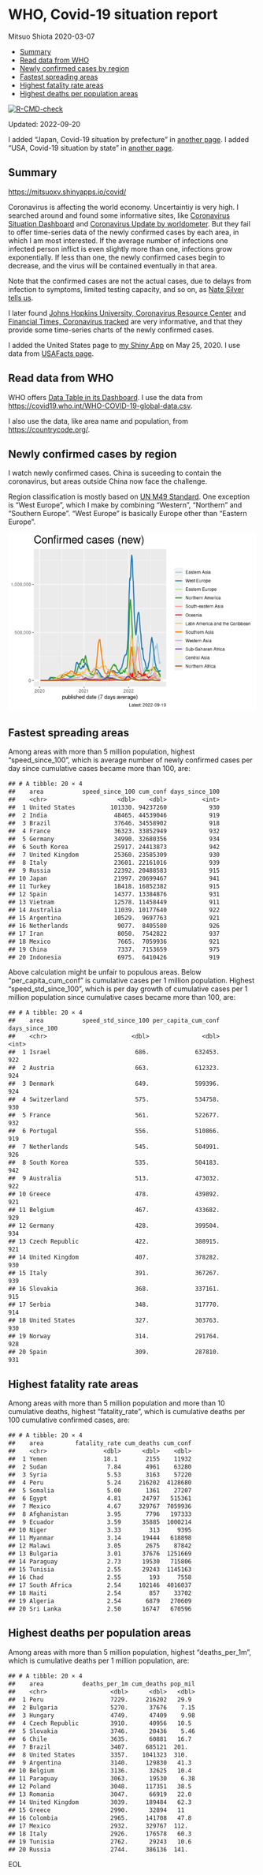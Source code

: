WHO, Covid-19 situation report
================
Mitsuo Shiota
2020-03-07

-   <a href="#summary" id="toc-summary">Summary</a>
-   <a href="#read-data-from-who" id="toc-read-data-from-who">Read data from
    WHO</a>
-   <a href="#newly-confirmed-cases-by-region"
    id="toc-newly-confirmed-cases-by-region">Newly confirmed cases by
    region</a>
-   <a href="#fastest-spreading-areas"
    id="toc-fastest-spreading-areas">Fastest spreading areas</a>
-   <a href="#highest-fatality-rate-areas"
    id="toc-highest-fatality-rate-areas">Highest fatality rate areas</a>
-   <a href="#highest-deaths-per-population-areas"
    id="toc-highest-deaths-per-population-areas">Highest deaths per
    population areas</a>

<!-- badges: start -->

[![R-CMD-check](https://github.com/mitsuoxv/covid/actions/workflows/R-CMD-check.yaml/badge.svg)](https://github.com/mitsuoxv/covid/actions/workflows/R-CMD-check.yaml)
<!-- badges: end -->

Updated: 2022-09-20

I added “Japan, Covid-19 situation by prefecture” in [another
page](Japan.md). I added “USA, Covid-19 situation by state” in [another
page](USA.md).

## Summary

<https://mitsuoxv.shinyapps.io/covid/>

Coronavirus is affecting the world economy. Uncertaintiy is very high. I
searched around and found some informative sites, like [Coronavirus
Situation
Dashboard](https://who.maps.arcgis.com/apps/opsdashboard/index.html#/c88e37cfc43b4ed3baf977d77e4a0667)
and [Coronavirus Update by
worldometer](https://www.worldometers.info/coronavirus/). But they fail
to offer time-series data of the newly confirmed cases by each area, in
which I am most interested. If the average number of infections one
infected person inflict is even slightly more than one, infections grow
exponentially. If less than one, the newly confirmed cases begin to
decrease, and the virus will be contained eventually in that area.

Note that the confirmed cases are not the actual cases, due to delays
from infection to symptoms, limited testing capacity, and so on, as
[Nate Silver tells
us](https://fivethirtyeight.com/features/coronavirus-case-counts-are-meaningless/).

I later found [Johns Hopkins University, Coronavirus Resource
Center](https://coronavirus.jhu.edu/) and [Financial Times, Coronavirus
tracked](https://www.ft.com/content/a26fbf7e-48f8-11ea-aeb3-955839e06441)
are very informative, and that they provide some time-series charts of
the newly confirmed cases.

I added the United States page to [my Shiny
App](https://mitsuoxv.shinyapps.io/covid/) on May 25, 2020. I use data
from [USAFacts
page](https://usafacts.org/visualizations/coronavirus-covid-19-spread-map/).

## Read data from WHO

WHO offers [Data Table in its Dashboard](https://covid19.who.int/table).
I use the data from
<https://covid19.who.int/WHO-COVID-19-global-data.csv>.

I also use the data, like area name and population, from
<https://countrycode.org/>.

## Newly confirmed cases by region

I watch newly confirmed cases. China is suceeding to contain the
coronavirus, but areas outside China now face the challenge.

Region classification is mostly based on [UN M49
Standard](https://unstats.un.org/unsd/methodology/m49/). One exception
is “West Europe”, which I make by combining “Western”, “Northern” and
“Southern Europe”. “West Europe” is basically Europe other than “Eastern
Europe”.

![](README_files/figure-gfm/chart-1.png)<!-- -->

## Fastest spreading areas

Among areas with more than 5 million population, highest
“speed_since_100”, which is average number of newly confirmed cases per
day since cumulative cases became more than 100, are:

    ## # A tibble: 20 × 4
    ##    area           speed_since_100 cum_conf days_since_100
    ##    <chr>                    <dbl>    <dbl>          <int>
    ##  1 United States          101330. 94237260            930
    ##  2 India                   48465. 44539046            919
    ##  3 Brazil                  37646. 34558902            918
    ##  4 France                  36323. 33852949            932
    ##  5 Germany                 34990. 32680356            934
    ##  6 South Korea             25917. 24413873            942
    ##  7 United Kingdom          25360. 23585309            930
    ##  8 Italy                   23601. 22161016            939
    ##  9 Russia                  22392. 20488583            915
    ## 10 Japan                   21997. 20699467            941
    ## 11 Turkey                  18418. 16852382            915
    ## 12 Spain                   14377. 13384876            931
    ## 13 Vietnam                 12578. 11458449            911
    ## 14 Australia               11039. 10177640            922
    ## 15 Argentina               10529.  9697763            921
    ## 16 Netherlands              9077.  8405580            926
    ## 17 Iran                     8050.  7542822            937
    ## 18 Mexico                   7665.  7059936            921
    ## 19 China                    7337.  7153659            975
    ## 20 Indonesia                6975.  6410426            919

Above calculation might be unfair to populous areas. Below
“per_capita_cum_conf” is cumulative cases per 1 million population.
Highest “speed_std_since_100”, which is per day growth of cumulative
cases per 1 million population since cumulative cases became more than
100, are:

    ## # A tibble: 20 × 4
    ##    area           speed_std_since_100 per_capita_cum_conf days_since_100
    ##    <chr>                        <dbl>               <dbl>          <int>
    ##  1 Israel                        686.             632453.            922
    ##  2 Austria                       663.             612323.            924
    ##  3 Denmark                       649.             599396.            924
    ##  4 Switzerland                   575.             534758.            930
    ##  5 France                        561.             522677.            932
    ##  6 Portugal                      556.             510866.            919
    ##  7 Netherlands                   545.             504991.            926
    ##  8 South Korea                   535.             504183.            942
    ##  9 Australia                     513.             473032.            922
    ## 10 Greece                        478.             439892.            921
    ## 11 Belgium                       467.             433682.            929
    ## 12 Germany                       428.             399504.            934
    ## 13 Czech Republic                422.             388915.            921
    ## 14 United Kingdom                407.             378282.            930
    ## 15 Italy                         391.             367267.            939
    ## 16 Slovakia                      368.             337161.            915
    ## 17 Serbia                        348.             317770.            914
    ## 18 United States                 327.             303763.            930
    ## 19 Norway                        314.             291764.            928
    ## 20 Spain                         309.             287810.            931

## Highest fatality rate areas

Among areas with more than 5 million population and more than 10
cumulative deaths, highest “fatality_rate”, which is cumulative deaths
per 100 cumulative confirmed cases, are:

    ## # A tibble: 20 × 4
    ##    area         fatality_rate cum_deaths cum_conf
    ##    <chr>                <dbl>      <dbl>    <dbl>
    ##  1 Yemen                18.1        2155    11932
    ##  2 Sudan                 7.84       4961    63280
    ##  3 Syria                 5.53       3163    57220
    ##  4 Peru                  5.24     216202  4128680
    ##  5 Somalia               5.00       1361    27207
    ##  6 Egypt                 4.81      24797   515361
    ##  7 Mexico                4.67     329767  7059936
    ##  8 Afghanistan           3.95       7796   197333
    ##  9 Ecuador               3.59      35885  1000214
    ## 10 Niger                 3.33        313     9395
    ## 11 Myanmar               3.14      19444   618898
    ## 12 Malawi                3.05       2675    87842
    ## 13 Bulgaria              3.01      37676  1251669
    ## 14 Paraguay              2.73      19530   715806
    ## 15 Tunisia               2.55      29243  1145163
    ## 16 Chad                  2.55        193     7558
    ## 17 South Africa          2.54     102146  4016037
    ## 18 Haiti                 2.54        857    33702
    ## 19 Algeria               2.54       6879   270609
    ## 20 Sri Lanka             2.50      16747   670596

## Highest deaths per population areas

Among areas with more than 5 million population, highest
“deaths_per_1m”, which is cumulative deaths per 1 million population,
are:

    ## # A tibble: 20 × 4
    ##    area           deaths_per_1m cum_deaths pop_mil
    ##    <chr>                  <dbl>      <dbl>   <dbl>
    ##  1 Peru                   7229.     216202   29.9 
    ##  2 Bulgaria               5270.      37676    7.15
    ##  3 Hungary                4749.      47409    9.98
    ##  4 Czech Republic         3910.      40956   10.5 
    ##  5 Slovakia               3746.      20436    5.46
    ##  6 Chile                  3635.      60881   16.7 
    ##  7 Brazil                 3407.     685121  201.  
    ##  8 United States          3357.    1041323  310.  
    ##  9 Argentina              3140.     129830   41.3 
    ## 10 Belgium                3136.      32625   10.4 
    ## 11 Paraguay               3063.      19530    6.38
    ## 12 Poland                 3048.     117351   38.5 
    ## 13 Romania                3047.      66919   22.0 
    ## 14 United Kingdom         3039.     189484   62.3 
    ## 15 Greece                 2990.      32894   11   
    ## 16 Colombia               2965.     141708   47.8 
    ## 17 Mexico                 2932.     329767  112.  
    ## 18 Italy                  2926.     176578   60.3 
    ## 19 Tunisia                2762.      29243   10.6 
    ## 20 Russia                 2744.     386136  141.

EOL
